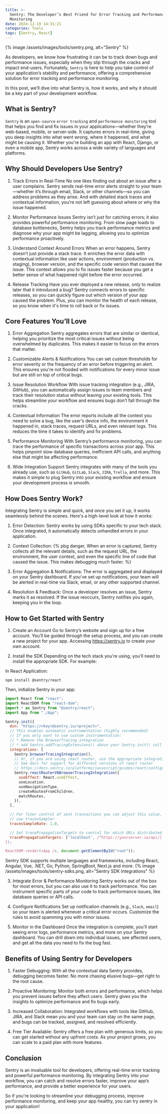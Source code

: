 ```yaml
---
title: >-
  Sentry: The Developer’s Best Friend for Error Tracking and Performance
  Monitoring
date: 2024-12-19 14:31:21
categories: Tools
tags: [Sentry, React]
---
```


{% image /assets/images/tools/sentry.png, alt="Sentry" %}

As developers, we know how frustrating it can be to track down bugs and performance issues, especially when they slip through the cracks and impact end-users. Fortunately, `Sentry` is here to help you take control of your application’s stability and performance, offering a comprehensive solution for error tracking and performance monitoring.

In this post, we’ll dive into what Sentry is, how it works, and why it should be a key part of your development workflow.

## What is Sentry?
`Sentry` is an `open-source` `error tracking` and `performance monitoring` tool that helps you find and fix issues in your applications—whether they’re web-based, mobile, or server-side. It captures errors in real-time, giving you deep insights into what went wrong, where it happened, and what might be causing it. Whether you're building an app with React, Django, or even a mobile app, Sentry works across a wide variety of languages and platforms.

## Why Should Developers Use Sentry?
1. Track Errors in Real-Time
No one likes finding out about an issue after a user complains. Sentry sends real-time error alerts straight to your team—whether it’s through email, Slack, or other channels—so you can address problems as they arise. And with detailed stack traces and contextual information, you’re not left guessing about where or why the issue happened.

2. Monitor Performance Issues
Sentry isn’t just for catching errors; it also provides powerful performance monitoring. From slow page loads to database bottlenecks, Sentry helps you track performance metrics and diagnose why your app might be lagging, allowing you to optimize performance proactively.

3. Understand Context Around Errors
When an error happens, Sentry doesn’t just provide a stack trace. It enriches the error data with contextual information like user actions, environment (production vs. staging), browser version, and the specific code version that caused the issue. This context allows you to fix issues faster because you get a better sense of what happened right before the error occurred.

4. Release Tracking
Have you ever deployed a new release, only to realize later that it introduced a bug? Sentry connects errors to specific releases, so you can quickly figure out which version of your app caused the problem. Plus, you can monitor the health of each release, so you know when it's time to roll back or fix issues.

## Core Features You’ll Love
1. Error Aggregation
Sentry aggregates errors that are similar or identical, helping you prioritize the most critical issues without being overwhelmed by duplicates. This makes it easier to focus on the errors that matter.

2. Customizable Alerts & Notifications
You can set custom thresholds for error severity or the frequency of an error before triggering an alert. This ensures you're not flooded with notifications for every minor issue but are still on top of critical bugs.

3. Issue Resolution Workflow
With issue tracking integration (e.g., JIRA, GitHub), you can automatically assign issues to team members and track their resolution status without leaving your existing tools. This helps streamline your workflow and ensures bugs don’t fall through the cracks.

4. Contextual Information
The error reports include all the context you need to solve a bug, like the user’s device info, the environment it happened in, stack traces, request URLs, and even relevant logs. This reduces the time it takes to identify and fix problems.

5. Performance Monitoring
With Sentry’s performance monitoring, you can trace the performance of specific transactions across your app. This helps pinpoint slow database queries, inefficient API calls, and anything else that might be affecting performance.

6. Wide Integration Support
Sentry integrates with many of the tools you already use, such as `GitHub`, `GitLab`, `Slack`, `JIRA`, `Trello`, and more. This makes it simple to plug Sentry into your existing workflow and ensure your development process is smooth.

## How Does Sentry Work?
Integrating Sentry is simple and quick, and once you set it up, it works seamlessly behind the scenes. Here's a high-level look at how it works:

1. Error Detection:
Sentry works by using SDKs specific to your tech stack. Once integrated, it automatically detects unhandled errors in your application.

2. Context Collection:
{% pbg danger, When an error is captured, Sentry collects all the relevant details, such as the request URL, the environment, the user context, and even the specific line of code that caused the issue. This makes debugging much faster. %}

3. Error Aggregation & Notifications:
The error is aggregated and displayed on your Sentry dashboard. If you've set up notifications, your team will be alerted in real-time via Slack, email, or any other supported channel.

4. Resolution & Feedback:
Once a developer resolves an issue, Sentry marks it as resolved. If the issue reoccurs, Sentry notifies you again, keeping you in the loop.

## How to Get Started with Sentry
1. Create an Account
Go to Sentry’s website and sign up for a free account. You’ll be guided through the setup process, and you can create a new project for your app. Accessing https://sentry.io to create your own account.

2. Install the SDK
Depending on the tech stack you’re using, you’ll need to install the appropriate SDK. For example:

In React Application:
``` shell
npm install @sentry/react
```

Then, initialize Sentry in your app:

``` javascript
import React from "react";
import ReactDOM from "react-dom";
import * as Sentry from "@sentry/react";
import App from "./App";

Sentry.init({
  dsn: "https://<key>@sentry.io/<project>",
  // This enables automatic instrumentation (highly recommended)
  // If you only want to use custom instrumentation:
  // * Remove the BrowserTracing integration
  // * add Sentry.addTracingExtensions() above your Sentry.init() call
  integrations: [
    Sentry.browserTracingIntegration(),
    // Or, if you are using react router, use the appropriate integration
    // See docs for support for different versions of react router
    // https://docs.sentry.io/platforms/javascript/guides/react/configuration/integrations/react-router/
    Sentry.reactRouterV6BrowserTracingIntegration({
      useEffect: React.useEffect,
      useLocation,
      useNavigationType,
      createRoutesFromChildren,
      matchRoutes,
    }),
  ],

  // For finer control of sent transactions you can adjust this value, or
  // use tracesSampler
  tracesSampleRate: 1.0,

  // Set tracePropagationTargets to control for which URLs distributed tracing should be enabled
  tracePropagationTargets: ['localhost', /^https://yourserver.io/api/],
});

ReactDOM.render(<App />, document.getElementById("root"));
```

Sentry SDK supports multiple languages and frameworks, including React, Angular, Vue, .NET, Go, Python, SpringBoot, Next.js and more.
{% image /assets/images/tools/sentry-sdks.png, alt="Sentry SDK Integrations" %}

3. Integrate Error & Performance Monitoring
Sentry works out of the box for most errors, but you can also use it to track performance. You can instrument specific parts of your code to track performance issues, like database queries or API calls.

4. Configure Notifications
Set up notification channels (e.g., `Slack`, `email`) so your team is alerted whenever a critical error occurs. Customize the rules to avoid spamming you with minor issues.

5. Monitor in the Dashboard
Once the integration is complete, you'll start seeing error logs, performance metrics, and more on your Sentry dashboard. You can drill down into individual issues, see affected users, and get all the data you need to fix the bug fast.

## Benefits of Using Sentry for Developers
1. Faster Debugging:
With all the contextual data Sentry provides, debugging becomes faster. No more chasing elusive bugs—get right to the root cause.

2. Proactive Monitoring:
Monitor both errors and performance, which helps you prevent issues before they affect users. Sentry gives you the insights to optimize performance and fix bugs early.

3. Increased Collaboration:
Integrated workflows with tools like GitHub, JIRA, and Slack mean you and your team can stay on the same page, and bugs can be tracked, assigned, and resolved efficiently.

4. Free Tier Available:
Sentry offers a free plan with generous limits, so you can get started without any upfront costs. As your project grows, you can scale to a paid plan with more features.

## Conclusion
Sentry is an invaluable tool for developers, offering real-time error tracking and powerful performance monitoring. By integrating Sentry into your workflow, you can catch and resolve errors faster, improve your app’s performance, and provide a better experience for your users.

So if you're looking to streamline your debugging process, improve performance monitoring, and keep your app healthy, you can try sentry in your application!